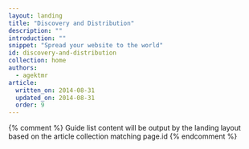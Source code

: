 ```yaml
---
layout: landing
title: "Discovery and Distribution"
description: ""
introduction: ""
snippet: "Spread your website to the world"
id: discovery-and-distribution
collection: home
authors:
  - agektmr
article:
  written_on: 2014-08-31
  updated_on: 2014-08-31
  order: 9
---
```


{% comment %}
Guide list content will be output by the landing layout based on the article collection matching page.id
{% endcomment %}
